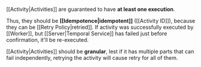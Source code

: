 [[Activity|Activities]] are guaranteed to have **at least one execution**. 

Thus, they should be **[[Idempotence|idempotent]]** ([[Activity ID]]), because they can be [[Retry Policy|retried]]. If activity was successfully executed by [[Worker]], but [[Server|Temporal Service]] has failed just before confirmation, it'll be re-executed.

[[Activity|Activities]] should be **granular**, lest if it has multiple parts that can fail independently, retrying the activity will cause retry for all of them.
